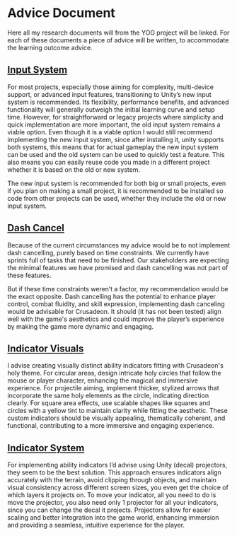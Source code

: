 # Advice Document
Here all my research documents will from the YOG project will be linked. For each of these documents a piece of advice will be written, to accommodate the learning outcome advice.

## [Input System](01.%20Input%20System%20Research.md)
For most projects, especially those aiming for complexity, multi-device support, or advanced input features, transitioning to Unity’s new input system is recommended. Its flexibility, performance benefits, and advanced functionality will generally outweigh the initial learning curve and setup time. However, for straightforward or legacy projects where simplicity and quick implementation are more important, the old input system remains a viable option. Even though it is a viable option I would still recommend implementing the new input system, since after installing it, unity supports both systems, this means that for actual gameplay the new input system can be used and the old system can be used to quickly test a feature. This also means you can easily reuse code you made in a different project whether it is based on the old or new system.

The new input system is recommended for both big or small projects, even if you plan on making a small project, it is recommended to be installed so code from other projects can be used, whether they include the old or new input system.

## [Dash Cancel](5.%20Research/02.%20Dash%20Cancel.md)
Because of the current circumstances my advice would be to not implement dash cancelling, purely based on time constraints. We currently have sprints full of tasks that need to be finished. Our stakeholders are expecting the minimal features we have promised and dash cancelling was not part of these features.

But if these time constraints weren’t a factor, my recommendation would be the exact opposite. Dash cancelling has the potential to enhance player control, combat fluidity, and skill expression, implementing dash canceling would be advisable for Crusadeon. It should (it has not been tested) align well with the game's aesthetics and could improve the player’s experience by making the game more dynamic and engaging. 

## [Indicator Visuals](03.%20Indicator%20Visuals.md)
I advise creating visually distinct ability indicators fitting with Crusadeon's holy theme. For circular areas, design intricate holy circles that follow the mouse or player character, enhancing the magical and immersive experience. For projectile aiming, implement thicker, stylized arrows that incorporate the same holy elements as the circle, indicating direction clearly. For square area effects, use scalable shapes like squares and circles with a yellow tint to maintain clarity while fitting the aesthetic. These custom indicators should be visually appealing, thematically coherent, and functional, contributing to a more immersive and engaging experience.

## [Indicator System](04.%20Indicator%20System.md)
For implementing ability indicators I’d advise using Unity (decal) projectors, they seem to be the best solution. This approach ensures indicators align accurately with the terrain, avoid clipping through objects, and maintain visual consistency across different screen sizes, you even get the choice of which layers it projects on. To move your indicator, all you need to do is move the projector, you also need only 1 projector for all your indicators, since you can change the decal it projects. Projectors allow for easier scaling and better integration into the game world, enhancing immersion and providing a seamless, intuitive experience for the player.
